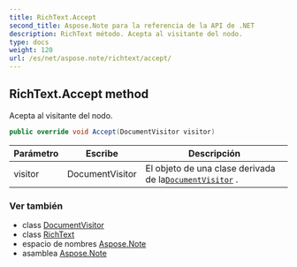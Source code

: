 ```yaml
---
title: RichText.Accept
second_title: Aspose.Note para la referencia de la API de .NET
description: RichText método. Acepta al visitante del nodo.
type: docs
weight: 120
url: /es/net/aspose.note/richtext/accept/
---
```

## RichText.Accept method

Acepta al visitante del nodo.

```csharp
public override void Accept(DocumentVisitor visitor)
```

| Parámetro | Escribe | Descripción |
| --- | --- | --- |
| visitor | DocumentVisitor | El objeto de una clase derivada de la[`DocumentVisitor`](../../documentvisitor/) . |

### Ver también

* class [DocumentVisitor](../../documentvisitor/)
* class [RichText](../)
* espacio de nombres [Aspose.Note](../../richtext/)
* asamblea [Aspose.Note](../../../)



